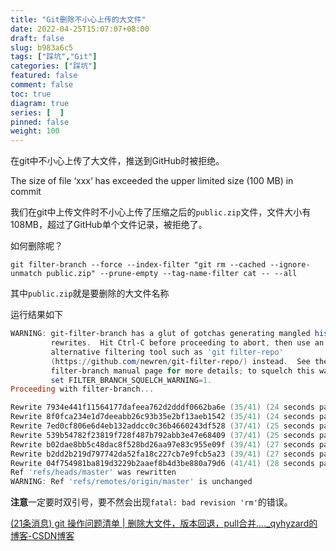 ```yaml
---
title: "Git删除不小心上传的大文件"
date: 2022-04-25T15:07:07+08:00
draft: false
slug: b983a6c5
tags: ["踩坑","Git"]
categories: ["踩坑"]
featured: false 
comment: false 
toc: true 
diagram: true 
series: [  ] 
pinned: false
weight: 100
---
```


在git中不小心上传了大文件，推送到GitHub时被拒绝。

<!--more-->

The size of file ‘xxx‘ has exceeded the upper limited size (100 MB) in commit

我们在git中上传文件时不小心上传了压缩之后的`public.zip`文件，文件大小有108MB，超过了GitHub单个文件记录，被拒绝了。

如何删除呢？

```shell
git filter-branch --force --index-filter "git rm --cached --ignore-unmatch public.zip" --prune-empty --tag-name-filter cat -- --all
```

其中`public.zip`就是要删除的大文件名称

运行结果如下

```powershell
WARNING: git-filter-branch has a glut of gotchas generating mangled history
         rewrites.  Hit Ctrl-C before proceeding to abort, then use an
         alternative filtering tool such as 'git filter-repo'
         (https://github.com/newren/git-filter-repo/) instead.  See the
         filter-branch manual page for more details; to squelch this warning,
         set FILTER_BRANCH_SQUELCH_WARNING=1.
Proceeding with filter-branch...

Rewrite 7934e441f11564177dafeea762d2dddf0662ba6e (35/41) (24 seconds passed, remaining 4 predicted)    rm 'public.zip'
Rewrite 8f0fca234e1d7deeabb26c93b35e2bf13aeb1542 (35/41) (24 seconds passed, remaining 4 predicted)    rm 'public.zip'
Rewrite 7ed0cf806e6d4eb132addcc0c36b4660243df528 (37/41) (25 seconds passed, remaining 2 predicted)    rm 'public.zip'
Rewrite 539b54782f23819f728f487b792abb3e47e68409 (37/41) (25 seconds passed, remaining 2 predicted)    rm 'public.zip'
Rewrite b02dae8bb5c48dac8f528bd26aa97e83c955e09f (39/41) (27 seconds passed, remaining 1 predicted)    rm 'public.zip'
Rewrite b2dd2b219d797742da52fa18c227cb7e9fcb5a23 (39/41) (27 seconds passed, remaining 1 predicted)    rm 'public.zip'
Rewrite 04f754981ba819d3229b2aaef8b4d3be880a79d6 (41/41) (28 seconds passed, remaining 0 predicted)
Ref 'refs/heads/master' was rewritten
WARNING: Ref 'refs/remotes/origin/master' is unchanged
```

**注意**一定要时双引号，要不然会出现`fatal: bad revision 'rm'`的错误。

[(21条消息) git 操作问题清单 | 删除大文件，版本回退，pull合并...._qyhyzard的博客-CSDN博客](https://blog.csdn.net/CVSvsvsvsvs/article/details/90680894)
